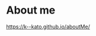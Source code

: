 # About me

<a href="https://k--kato.github.io/aboutMe/" target="_blank">https://k--kato.github.io/aboutMe/</a>
